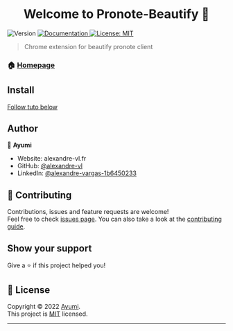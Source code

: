 <h1 align="center">Welcome to Pronote-Beautify 👋</h1>
<p>
  <img alt="Version" src="https://img.shields.io/badge/version-1.0.0-blue.svg?cacheSeconds=2592000" />
  <a href="https://github.com/kefranabg/readme-md-generator#readme" target="_blank">
    <img alt="Documentation" src="https://img.shields.io/badge/documentation-yes-brightgreen.svg" />
  </a>
  <a href="https://github.com/kefranabg/readme-md-generator/blob/master/LICENSE" target="_blank">
    <img alt="License: MIT" src="https://img.shields.io/github/license/alexandre-vl/Pronote-Beautify" />
  </a>
</p>

> Chrome extension for beautify pronote client

### 🏠 [Homepage](https://github.com/kefranabg/readme-md-generator#readme)

## Install

[Follow tuto below](https://support.google.com/chrome_webstore/answer/2664769?hl=fr)

## Author

👤 **Ayumi**

* Website: alexandre-vl.fr
* GitHub: [@alexandre-vl](https://github.com/alexandre-vl)
* LinkedIn: [@alexandre-vargas-1b6450233](https://linkedin.com/in/alexandre-vargas-1b6450233)

## 🤝 Contributing

Contributions, issues and feature requests are welcome!<br />Feel free to check [issues page](https://github.com/kefranabg/readme-md-generator/issues). You can also take a look at the [contributing guide](https://github.com/kefranabg/readme-md-generator/blob/master/CONTRIBUTING.md).

## Show your support

Give a ⭐️ if this project helped you!

## 📝 License

Copyright © 2022 [Ayumi](https://github.com/alexandre-vl).<br />
This project is [MIT](https://github.com/kefranabg/readme-md-generator/blob/master/LICENSE) licensed.

***
